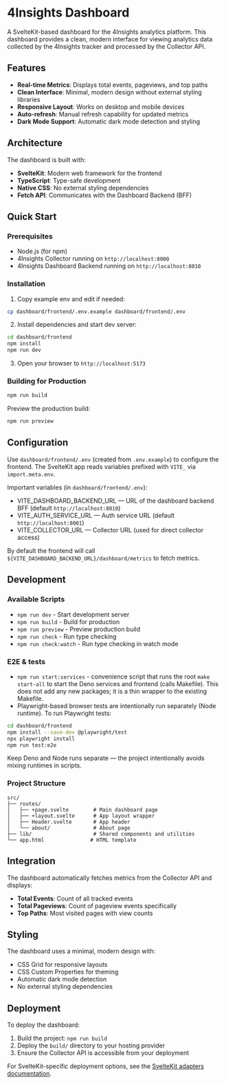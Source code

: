 # 4Insights Dashboard

A SvelteKit-based dashboard for the 4Insights analytics platform. This dashboard provides a clean, modern interface for viewing analytics data collected by the 4Insights tracker and processed by the Collector API.

## Features

- **Real-time Metrics**: Displays total events, pageviews, and top paths
- **Clean Interface**: Minimal, modern design without external styling libraries
- **Responsive Layout**: Works on desktop and mobile devices
- **Auto-refresh**: Manual refresh capability for updated metrics
- **Dark Mode Support**: Automatic dark mode detection and styling

## Architecture

The dashboard is built with:
- **SvelteKit**: Modern web framework for the frontend
- **TypeScript**: Type-safe development
- **Native CSS**: No external styling dependencies
- **Fetch API**: Communicates with the Dashboard Backend (BFF)

## Quick Start

### Prerequisites

- Node.js (for npm)
- 4Insights Collector running on `http://localhost:8000`
- 4Insights Dashboard Backend running on `http://localhost:8010`

### Installation

1. Copy example env and edit if needed:

```bash
cp dashboard/frontend/.env.example dashboard/frontend/.env
```

2. Install dependencies and start dev server:

```bash
cd dashboard/frontend
npm install
npm run dev
```

3. Open your browser to `http://localhost:5173`

### Building for Production

```bash
npm run build
```

Preview the production build:

```bash
npm run preview
```

## Configuration

Use `dashboard/frontend/.env` (created from `.env.example`) to configure the
frontend. The SvelteKit app reads variables prefixed with `VITE_` via
`import.meta.env`.

Important variables (in `dashboard/frontend/.env`):

- VITE_DASHBOARD_BACKEND_URL — URL of the dashboard backend BFF (default `http://localhost:8010`)
- VITE_AUTH_SERVICE_URL — Auth service URL (default `http://localhost:8001`)
- VITE_COLLECTOR_URL — Collector URL (used for direct collector access)

By default the frontend will call `${VITE_DASHBOARD_BACKEND_URL}/dashboard/metrics` to fetch metrics.

## Development

### Available Scripts

- `npm run dev` - Start development server
- `npm run build` - Build for production
- `npm run preview` - Preview production build
- `npm run check` - Run type checking
- `npm run check:watch` - Run type checking in watch mode

### E2E & tests

- `npm run start:services` - convenience script that runs the root `make start-all` to start the Deno services and frontend (calls Makefile). This does not add any new packages; it is a thin wrapper to the existing Makefile.
- Playwright-based browser tests are intentionally run separately (Node runtime). To run Playwright tests:

```bash
cd dashboard/frontend
npm install --save-dev @playwright/test
npx playwright install
npm run test:e2e
```

Keep Deno and Node runs separate — the project intentionally avoids mixing runtimes in scripts.

### Project Structure

```
src/
├── routes/
│   ├── +page.svelte        # Main dashboard page
│   ├── +layout.svelte      # App layout wrapper
│   ├── Header.svelte       # App header
│   └── about/              # About page
├── lib/                    # Shared components and utilities
└── app.html               # HTML template
```

## Integration

The dashboard automatically fetches metrics from the Collector API and displays:

- **Total Events**: Count of all tracked events
- **Total Pageviews**: Count of pageview events specifically
- **Top Paths**: Most visited pages with view counts

## Styling

The dashboard uses a minimal, modern design with:
- CSS Grid for responsive layouts
- CSS Custom Properties for theming
- Automatic dark mode detection
- No external styling dependencies

## Deployment

To deploy the dashboard:

1. Build the project: `npm run build`
2. Deploy the `build/` directory to your hosting provider
3. Ensure the Collector API is accessible from your deployment

For SvelteKit-specific deployment options, see the [SvelteKit adapters documentation](https://svelte.dev/docs/kit/adapters).
